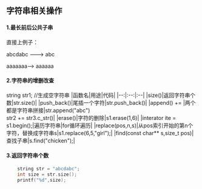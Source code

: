 ## 字符串相关操作

#### 1.最长前后公共子串

直接上例子：

abcdabc --->  abc

aaaaaaa--> aaaaaa

#### 2.字符串的增删改查
string str1; //生成空字符串
|函数名|用途|代码|
|--:|:--:|:--|
|size()|返回字符串个数|str.size()|
|push_back()|尾插一个字符|str.push_back()|
|append() += |两个都是字符串拼接|str.append("abc")<br>str2 += str3.c_str()|
|erase()|字符的删除|s1.erase(1,6)|
|interator ite = s1.begin();|遍历字符串|for循环遍历|
|replace(pos,n,s)|从pos索引开始的第n个字符，替换成字符串s|s1.replace(6,5,"girl");|
|find(const char** s,size_t pos)|查找子串|s.find("chicken");|
#### 3.返回字符串个数
```c++
	string str = "abcdabc";
	int size = str.size();
	printf("%d",size);
```

